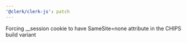 ```yaml
---
'@clerk/clerk-js': patch
---
```


Forcing \_\_session cookie to have SameSite=none attribute in the CHIPS build variant
